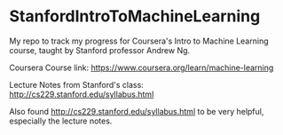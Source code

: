 # StanfordIntroToMachineLearning
My repo to track my progress for Coursera's Intro to Machine Learning course, taught by Stanford professor Andrew Ng.


Coursera Course link: https://www.coursera.org/learn/machine-learning

Lecture Notes from Stanford's class: http://cs229.stanford.edu/syllabus.html

Also found http://cs229.stanford.edu/syllabus.html to be very helpful, especially the lecture notes.
